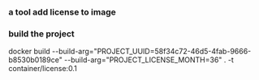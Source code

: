 ### a tool add license to image
### build the project
docker build --build-arg="PROJECT_UUID=58f34c72-46d5-4fab-9666-b8530b0189ce" --build-arg="PROJECT_LICENSE_MONTH=36" . -t container/license:0.1